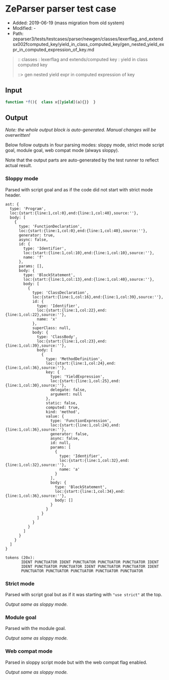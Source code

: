 # ZeParser parser test case

- Added: 2019-06-19 (mass migration from old system)
- Modified: -
- Path: zeparser3/tests/testcases/parser/newgen/classes/lexerflag_and_extendsx002fcomputed_key/yield_in_class_computed_key/gen_nested_yield_expr_in_computed_expression_of_key.md

> :: classes : lexerflag and extends/computed key : yield in class computed key
>
> ::> gen nested yield expr in computed expression of key

## Input

`````js
function *f(){  class x{[yield](a){}}  }
`````

## Output

_Note: the whole output block is auto-generated. Manual changes will be overwritten!_

Below follow outputs in four parsing modes: sloppy mode, strict mode script goal, module goal, web compat mode (always sloppy).

Note that the output parts are auto-generated by the test runner to reflect actual result.

### Sloppy mode

Parsed with script goal and as if the code did not start with strict mode header.

`````
ast: {
  type: 'Program',
  loc:{start:{line:1,col:0},end:{line:1,col:40},source:''},
  body: [
    {
      type: 'FunctionDeclaration',
      loc:{start:{line:1,col:0},end:{line:1,col:40},source:''},
      generator: true,
      async: false,
      id: {
        type: 'Identifier',
        loc:{start:{line:1,col:10},end:{line:1,col:10},source:''},
        name: 'f'
      },
      params: [],
      body: {
        type: 'BlockStatement',
        loc:{start:{line:1,col:13},end:{line:1,col:40},source:''},
        body: [
          {
            type: 'ClassDeclaration',
            loc:{start:{line:1,col:16},end:{line:1,col:39},source:''},
            id: {
              type: 'Identifier',
              loc:{start:{line:1,col:22},end:{line:1,col:22},source:''},
              name: 'x'
            },
            superClass: null,
            body: {
              type: 'ClassBody',
              loc:{start:{line:1,col:23},end:{line:1,col:39},source:''},
              body: [
                {
                  type: 'MethodDefinition',
                  loc:{start:{line:1,col:24},end:{line:1,col:36},source:''},
                  key: {
                    type: 'YieldExpression',
                    loc:{start:{line:1,col:25},end:{line:1,col:30},source:''},
                    delegate: false,
                    argument: null
                  },
                  static: false,
                  computed: true,
                  kind: 'method',
                  value: {
                    type: 'FunctionExpression',
                    loc:{start:{line:1,col:24},end:{line:1,col:36},source:''},
                    generator: false,
                    async: false,
                    id: null,
                    params: [
                      {
                        type: 'Identifier',
                        loc:{start:{line:1,col:32},end:{line:1,col:32},source:''},
                        name: 'a'
                      }
                    ],
                    body: {
                      type: 'BlockStatement',
                      loc:{start:{line:1,col:34},end:{line:1,col:36},source:''},
                      body: []
                    }
                  }
                }
              ]
            }
          }
        ]
      }
    }
  ]
}

tokens (20x):
       IDENT PUNCTUATOR IDENT PUNCTUATOR PUNCTUATOR PUNCTUATOR IDENT
       IDENT PUNCTUATOR PUNCTUATOR IDENT PUNCTUATOR PUNCTUATOR IDENT
       PUNCTUATOR PUNCTUATOR PUNCTUATOR PUNCTUATOR PUNCTUATOR
`````

### Strict mode

Parsed with script goal but as if it was starting with `"use strict"` at the top.

_Output same as sloppy mode._

### Module goal

Parsed with the module goal.

_Output same as sloppy mode._

### Web compat mode

Parsed in sloppy script mode but with the web compat flag enabled.

_Output same as sloppy mode._
